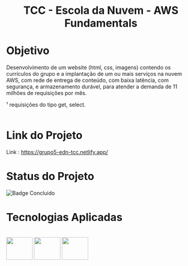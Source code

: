 <h1 align="center">TCC - Escola da Nuvem - AWS Fundamentals</h1>

# Objetivo

Desenvolvimento de um website (html, css, imagens) contendo os currículos do grupo e a
implantação de um ou mais serviços na nuvem AWS, com rede de entrega de conteúdo,
com baixa latência, com segurança, e armazenamento durável, para atender a demanda
de 11 milhões de requisições por mês. 

¹ requisições do tipo get, select.<br><br>

# Link do Projeto

Link : https://grupo5-edn-tcc.netlify.app/

# Status do Projeto 

![Badge Concluido](http://img.shields.io/static/v1?label=STATUS&message=CONCLUIDO&color=GREEN&style=for-the-badge)

# Tecnologias Aplicadas

<div style="display: inline_block"><br>
  <img align="center" height="60" width="70" src="https://cdn.jsdelivr.net/gh/devicons/devicon/icons/html5/html5-plain-wordmark.svg"/>
  <img align="center" height="60" width="70" src="https://cdn.jsdelivr.net/gh/devicons/devicon/icons/css3/css3-plain-wordmark.svg"/>  
  <img align="center" height="60" width="70" src="https://cdn.jsdelivr.net/gh/devicons/devicon/icons/javascript/javascript-original.svg"/>
